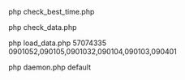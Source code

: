 php check_best_time.php

php check_data.php 

php load_data.php 57074335 0901052,090105,0901032,090104,090103,090401

php daemon.php default
